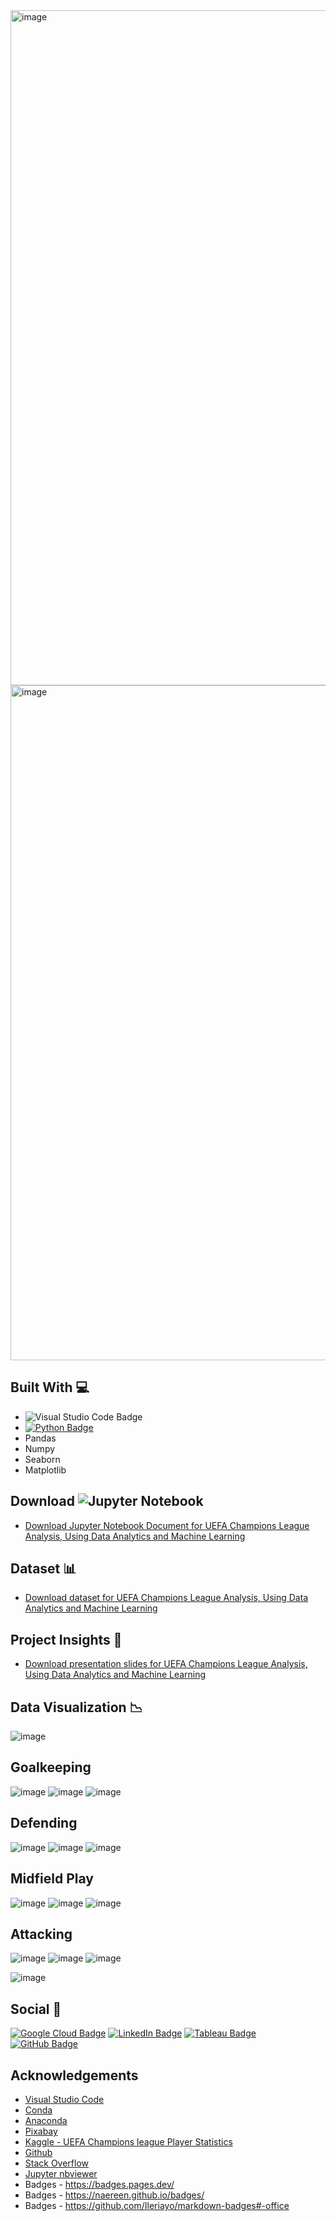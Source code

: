 <img width="1080" alt="image" src="https://github.com/abdrauf26/champions_league_repo/assets/96287600/b23663ce-4103-4ab2-a2d1-7b220a57d559">
<img width="1080" alt="image" src="https://github.com/abdrauf26/champions_league_repo/assets/96287600/45c339ba-8b0c-40cb-8df4-ccb595c08831">

## Built With 💻

- ![Visual Studio Code Badge](https://img.shields.io/badge/Visual%20Studio%20Code-007ACC?logo=visualstudiocode&logoColor=fff&style=flat)
- [![Python Badge](https://img.shields.io/badge/Python-3776AB?logo=python&logoColor=fff&style=flat)](https://www.python.org/)
- Pandas
- Numpy
- Seaborn
- Matplotlib


## Download ![Jupyter Notebook](https://img.shields.io/badge/jupyter-%23FA0F00.svg?style=for-the-badge&logo=jupyter&logoColor=white)

- [Download Jupyter Notebook Document for UEFA Champions League Analysis, Using Data Analytics and Machine Learning ](https://github.com/abdrauf26/champions_league_repo/blob/main/Project%20Capstone%20GitHub%20-%20Champions%20League%20(2013%20-%202020).ipynb)

## Dataset 📊

- [Download dataset for UEFA Champions League Analysis, Using Data Analytics and Machine Learning ](https://www.kaggle.com/datasets/sarangpurandare/uefa-champions-league-player-statistics)

## Project Insights 📖
- [Download presentation slides for UEFA Champions League Analysis, Using Data Analytics and Machine Learning](https://drive.google.com/file/d/1UEoCiQTmrI9qyqeGKhJh9pN_WX6msFRE/view?usp=drive_link)

## Data Visualization 📉

![image](https://user-images.githubusercontent.com/96287600/170815097-553b7cfe-1e1d-410b-92ef-13befa7d8154.png)

## Goalkeeping
![image](https://user-images.githubusercontent.com/96287600/170914089-fb69dfb8-357a-49db-99cf-32b4e60c0879.png)
![image](https://user-images.githubusercontent.com/96287600/170914109-89a4ed00-d29c-4d10-ab2d-dc3dd6b9871b.png)
![image](https://user-images.githubusercontent.com/96287600/170914137-4db52ac1-9dab-4a96-9c4a-043a2efffbb6.png)


## Defending
![image](https://user-images.githubusercontent.com/96287600/170914268-b384e5b0-a5c9-420a-81d6-ad00d073101b.png)
![image](https://user-images.githubusercontent.com/96287600/170914298-b014805e-9689-40f7-b3b4-e76dd6e3a9d7.png)
![image](https://user-images.githubusercontent.com/96287600/170914317-91d8a9ce-04df-46fc-ba10-fcce7a9976a6.png)


## Midfield Play
![image](https://user-images.githubusercontent.com/96287600/170914347-243191fd-4d93-46b1-961d-cb0e9874935f.png)
![image](https://user-images.githubusercontent.com/96287600/170914364-32b3815a-ba74-4b13-8ec1-5e302112923b.png)
![image](https://user-images.githubusercontent.com/96287600/170914388-5ae96c67-26b0-4c18-8c49-b6cd22d0b3f9.png)


## Attacking
![image](https://user-images.githubusercontent.com/96287600/170914403-d47e6620-1a7d-4867-a0ac-c34f30de1372.png)
![image](https://user-images.githubusercontent.com/96287600/170914430-61f53349-8e23-4fdd-bb0f-2a5ebf4dcd7f.png)
![image](https://user-images.githubusercontent.com/96287600/170914451-32a871e1-2f70-4245-9b57-bf4d2ae3b01b.png)

![image](https://user-images.githubusercontent.com/96287600/171991607-b2dd72c4-a7a7-4e9d-a208-b6ac031d7391.png)


## Social 📧 

[![Google Cloud Badge](https://img.shields.io/badge/Google%20Cloud-4285F4?logo=googlecloud&logoColor=fff&style=flat)](https://www.cloudskillsboost.google/public_profiles/c2ff4f8e-4f42-4380-b038-73104c7d98fc) [![LinkedIn Badge](https://img.shields.io/badge/LinkedIn-0A66C2?logo=linkedin&logoColor=fff&style=flat)](https://www.linkedin.com/in/raufyusope/) [![Tableau Badge](https://img.shields.io/badge/Tableau-E97627?logo=tableau&logoColor=fff&style=flat)](https://public.tableau.com/app/profile/mohamed.abdul.rauf) [![GitHub Badge](https://img.shields.io/badge/GitHub-181717?logo=github&logoColor=fff&style=flat)](https://github.com/abdrauf26) 

## Acknowledgements

- [Visual Studio Code](https://code.visualstudio.com/)
- [Conda](https://docs.conda.io/en/latest/)
- [Anaconda](https://anaconda.org/)
- [Pixabay](https://pixabay.com/)
- [Kaggle - UEFA Champions league Player Statistics](https://www.kaggle.com/datasets/sarangpurandare/uefa-champions-league-player-statistics)
- [Github](https://github.com/)
- [Stack Overflow](https://stackoverflow.com/)
- [Jupyter nbviewer](https://nbviewer.org/)
- Badges - https://badges.pages.dev/
- Badges - https://naereen.github.io/badges/
- Badges - https://github.com/Ileriayo/markdown-badges#-office

